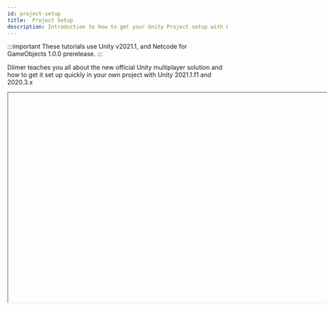 ```yaml
---
id: project-setup
title:  Project Setup
description: Introduction to how to get your Unity Project setup with Unity Netcode for GameObjects package. 
---
```


:::important
These tutorials use Unity v2021.1, and Netcode for GameObjects 1.0.0 prerelease. 
:::


Dilmer teaches you all about the new official Unity multiplayer solution and how to get it set up quickly in your own project with Unity 2021.1.f1 and 2020.3.x

<Iframe url="https://www.youtube.com/embed/d1FpS5hYlVE"
        width="854px"
        height="480px"
        id="myId"
        className="video-container"
        display="initial"
        position="relative"
        allow="accelerometer; autoplay; clipboard-write; encrypted-media; gyroscope; picture-in-picture" 
        allowfullscreen
        />

Video published 14th Nov 2021

For project files access, check out the repository here: https://github.com/dilmerv/UnityMultiplayerPlayground

:::contribution Community Contribution
Thank you to Dilmer Valecillos and his [Youtube channel](https://www.youtube.com/channel/UCHM37DnT_QGJT5Zyl4EmqcA) for the video tutorials! These contributions are a fantastic help to the community.
:::

import Iframe from 'react-iframe'
